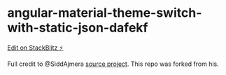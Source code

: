 # angular-material-theme-switch-with-static-json-dafekf

[Edit on StackBlitz ⚡️](https://stackblitz.com/edit/angular-material-theme-switch-with-static-json-dafekf)

Full credit to @SiddAjmera [source project](https://stackblitz.com/@SiddAjmera). This repo was forked from his.
